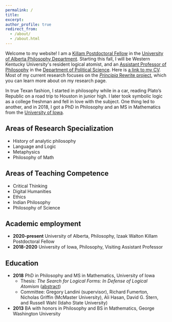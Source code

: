 ```yaml
---
permalink: /
title: 
excerpt: 
author_profile: true
redirect_from: 
  - /about/
  - /about.html
---
```

Welcome to my website! I am a [Killam Postdoctoral Fellow](https://www.ualberta.ca/research/support/post-doctoral-office/awards-funding/u-of-a-fellowships) in the [University of Alberta Philosophy Department](https://www.ualberta.ca/philosophy/index.html). Starting this fall, I will be Western Kentucky University's resident logical atomist, and an [Assistant Professor of Philosophy](https://www.wku.edu/philosophy-religion/) in the [Department of Political Science](https://www.wku.edu/political-science/). Here is [a link to my CV](https://ln2.sync.com/dl/bf39b76e0/im6dgew9-27ehqyf2-agk7f7kf-qttpatdu). Most of my current research focuses on the [*Principia* Rewrite project](https://www.principiarewrite.com/), which you can learn more about on my research page.

In true Texan fashion, I started in philosophy while in a car, reading Plato’s Republic on a road trip to Houston in junior high. I later took symbolic logic as a college freshman and fell in love with the subject. One thing led to another, and in 2018, I got a PhD in Philosophy and an MS in Mathematics from the [University of Iowa](https://clas.uiowa.edu/philosophy/).

## Areas of Research Specialization
* History of analytic philosophy
* Language and Logic
* Metaphysics
* Philosophy of Math

## Areas of Teaching Competence
* Critical Thinking
* Digital Humanities
* Ethics
* Indian Philosophy
* Philosophy of Science

## Academic employment
* **2020-present** University of Alberta, Philosophy, Izaak Walton Killam Postdoctoral Fellow
* **2018-2020** University of Iowa, Philosophy, Visiting Assistant Professor

## Education
* **2018** PhD in Philosophy and MS in Mathematics, University of Iowa 
  * Thesis: *The Search for Logical Forms: In Defense of Logical Atomism* ([abstract](https://ln2.sync.com/dl/a0d739040/rrrgbcx9-ryczibkx-m4ynzbgs-d48ngjts))
  * Committee: Gregory Landini (supervisor), Richard Fumerton, Nicholas Griffin (McMaster University), Ali Hasan, David G. Stern, and Russell Wahl (Idaho State University)
* **2013** BA with honors in Philosophy and BS in Mathematics, George Washington University
